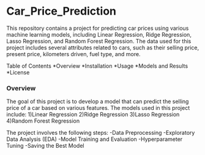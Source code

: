 # Car_Price_Prediction

This repository contains a project for predicting car prices using various machine learning models, including Linear Regression, Ridge Regression, Lasso Regression, and Random Forest Regression. The data used for this project includes several attributes related to cars, such as their selling price, present price, kilometers driven, fuel type, and more.

Table of Contents
*Overview
*Installation
*Usage
*Models and Results
*License
### Overview
The goal of this project is to develop a model that can predict the selling price of a car based on various features. The models used in this project include:
1)Linear Regression
2)Ridge Regression
3)Lasso Regression
4)Random Forest Regression

The project involves the following steps:
-Data Preprocessing
-Exploratory Data Analysis (EDA)
-Model Training and Evaluation
-Hyperparameter Tuning
-Saving the Best Model
